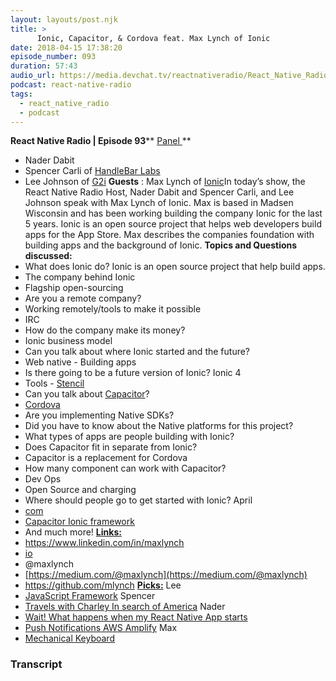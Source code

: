 ```yaml
---
layout: layouts/post.njk
title: >
      Ionic, Capacitor, & Cordova feat. Max Lynch of Ionic
date: 2018-04-15 17:38:20
episode_number: 093
duration: 57:43
audio_url: https://media.devchat.tv/reactnativeradio/React_Native_Radio_Episode_93.mp3
podcast: react-native-radio
tags: 
  - react_native_radio
  - podcast
---
```


 **React Native Radio | Episode 93**** <u>Panel </u>**
- Nader Dabit
- Spencer Carli of [HandleBar Labs](https://learn.handlebarlabs.com)
- Lee Johnson of [G2i](https://www.linkedin.com/company/g2i-inc-)
**Guests** : Max Lynch of [Ionic](https://ionicframework.com)In today’s show, the React Native Radio Host, Nader Dabit and Spencer Carli, and Lee Johnson speak with Max Lynch of Ionic. Max is based in Madsen Wisconsin and has been working building the company Ionic for the last 5 years. Ionic is an open source project that helps web developers build apps for the App Store. Max describes the companies foundation with building apps and the background of Ionic. **Topics and Questions discussed:** 
- What does Ionic do? Ionic is an open source project that help build apps.
- The company behind Ionic
- Flagship open-sourcing
- Are you a remote company?
- Working remotely/tools to make it possible
- IRC
- How do the company make its money?
- Ionic business model
- Can you talk about where Ionic started and the future?
- Web native - Building apps
- Is there going to be a future version of Ionic? Ionic 4
- Tools - [Stencil](https://stenciljs.com)
- Can you talk about [Capacitor](https://github.com/ionic-team/capacitor)?
- [Cordova](https://cordova.apache.org/plugins/)
- Are you implementing Native SDKs?
- Did you have to know about the Native platforms for this project?
- What types of apps are people building with Ionic?
- Does Capacitor fit in separate from Ionic?
- Capacitor is a replacement for Cordova
- How many component can work with Capacitor?
- Dev Ops
- Open Source and charging
- Where should people go to get started with Ionic? April
- [com](http://ionicframwork.com)
- [Capacitor Ionic framework](https://capacitor.ionicframework.com/docs/getting-started/with-ionic/)
- And much more!
**<u>Links: </u>**
- https://www.linkedin.com/in/maxlynch
- [io](http://ionic.io)
- @maxlynch
- [https://medium.com/@maxlynch](https://medium.com/@maxlynch)
- https://github.com/mlynch
**<u>Picks:</u>** Lee
- [JavaScript Framework](https://medium.com/javascript-scene/top-javascript-libraries-tech-to-learn-in-2018-c38028e028e6)
Spencer
- [Travels with Charley In search of America](https://www.amazon.com/Travels-Charley-Search-America-Steinbeck/dp/0140053204)
Nader
- [Wait! What happens when my React Native App starts](https://levelup.gitconnected.com/wait-what-happens-when-my-react-native-application-starts-an-in-depth-look-inside-react-native-5f306ef3250f?gi=68b2e5b5c36d)
- [Push Notifications AWS Amplify](https://aws.amazon.com/about-aws/whats-new/2018/02/aws-amplify-open-source-javascript-library-adds-react-native-push-notifications-and-authentication-improvements/)
Max
- [Mechanical Keyboard](http://www.wasdkeyboards.com)


### Transcript


